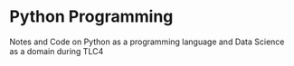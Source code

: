 # Python Programming

Notes and Code on Python as a programming language and Data Science as a domain during TLC4
